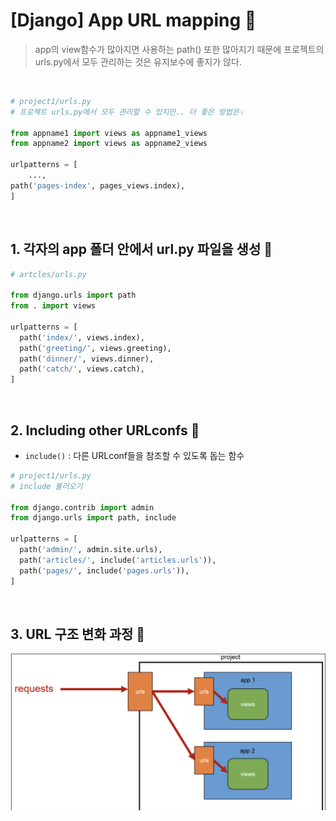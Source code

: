 # [Django] App URL mapping 📝

> app의 view함수가 많아지면 사용하는 path() 또한 많아지기 때문에 프로젝트의 urls.py에서 모두 관리하는 것은 유지보수에 좋지가 않다.

<br />

```python
# project1/urls.py
# 프로젝트 urls.py에서 모두 관리할 수 있지만.. 더 좋은 방법은💡

from appname1 import views as appname1_views
from appname2 import views as appname2_views

urlpatterns = [
	...,
path('pages-index', pages_views.index),
]

```

<br />

## **1. 각자의 app 폴더 안에서 url.py 파일을 생성 💭**

```python
# artcles/urls.py

from django.urls import path
from . import views

urlpatterns = [
  path('index/', views.index),
  path('greeting/', views.greeting),
  path('dinner/', views.dinner),
  path('catch/', views.catch),
]
```

<br />

## **2. Including other URLconfs 💭**

- `include()` : 다른 URLconf들을 참조할 수 있도록 돕는 함수

```python
# project1/urls.py
# include 불러오기

from django.contrib import admin
from django.urls import path, include

urlpatterns = [
  path('admin/', admin.site.urls),
  path('articles/', include('articles.urls')),
  path('pages/', include('pages.urls')),
]
```

<br />

## **3. URL 구조 변화 과정 💭**

![](./img/url_mapping-01.png)
